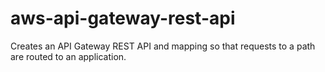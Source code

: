 # aws-api-gateway-rest-api
Creates an API Gateway REST API and mapping so that requests to a path are routed to an application.
